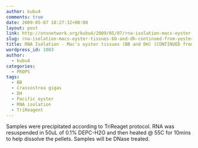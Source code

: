 ```yaml
---
author: kubu4
comments: true
date: 2009-05-07 18:27:32+00:00
layout: post
link: http://onsnetwork.org/kubu4/2009/05/07/rna-isolation-macs-oyster-tissues-bb-and-dh-continued-from-yesterday/
slug: rna-isolation-macs-oyster-tissues-bb-and-dh-continued-from-yesterday
title: RNA Isolation - Mac's oyster tissues (BB and DH) (CONTINUED from yesterday)
wordpress_id: 1083
author:
  - kubu4
categories:
  - PROPS
tags:
  - BB
  - Crassostrea gigas
  - DH
  - Pacific oyster
  - RNA isolation
  - TriReagent
---
```


Samples were precipitated according to TriReaget protocol. RNA was resuspended in 50uL of 0.1% DEPC-H2O and then heated @ 55C for 10mins to help dissolve the pellets. Samples will be DNase treated.
